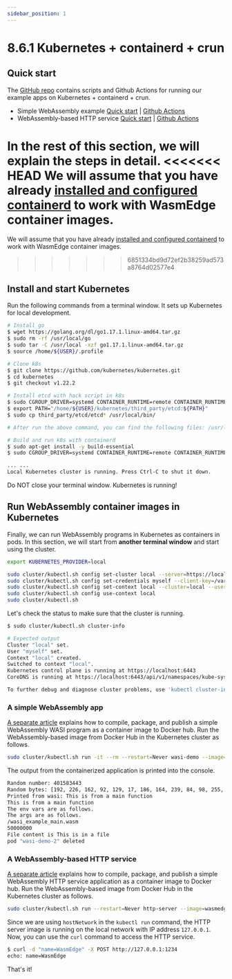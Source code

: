 ```yaml
---
sidebar_position: 1
---
```


# 8.6.1 Kubernetes + containerd + crun

## Quick start

The [GitHub repo](https://github.com/second-state/wasmedge-containers-examples/) contains scripts and Github Actions for running our example apps on Kubernetes + containerd + crun.

* Simple WebAssembly example [Quick start](https://github.com/second-state/wasmedge-containers-examples/blob/main/kubernetes_containerd/README.md) | [Github Actions](https://github.com/second-state/wasmedge-containers-examples/blob/main/.github/workflows/kubernetes-containerd.yml)
* WebAssembly-based HTTP service [Quick start](https://github.com/second-state/wasmedge-containers-examples/blob/main/kubernetes_containerd/http_server/README.md) | [Github Actions](https://github.com/second-state/wasmedge-containers-examples/blob/main/.github/workflows/kubernetes-containerd-server.yml)

In the rest of this section, we will explain the steps in detail.
<<<<<<< HEAD
We will assume that you have already [installed and configured containerd](../cri-runtime/containerd-crun.md) to work with WasmEdge container images.
=======
We will assume that you have already [installed and configured containerd](/docs/develop/deploy/cri-runtime/containerd-crun.md) to work with WasmEdge container images.
>>>>>>> 6851334bd9d72ef2b38259ad573a8764d02577e4

## Install and start Kubernetes

Run the following commands from a terminal window.
It sets up Kubernetes for local development.

```bash
# Install go
$ wget https://golang.org/dl/go1.17.1.linux-amd64.tar.gz
$ sudo rm -rf /usr/local/go
$ sudo tar -C /usr/local -xzf go1.17.1.linux-amd64.tar.gz
$ source /home/${USER}/.profile

# Clone k8s
$ git clone https://github.com/kubernetes/kubernetes.git
$ cd kubernetes
$ git checkout v1.22.2

# Install etcd with hack script in k8s
$ sudo CGROUP_DRIVER=systemd CONTAINER_RUNTIME=remote CONTAINER_RUNTIME_ENDPOINT='unix:///var/run/crio/crio.sock' ./hack/install-etcd.sh
$ export PATH="/home/${USER}/kubernetes/third_party/etcd:${PATH}"
$ sudo cp third_party/etcd/etcd* /usr/local/bin/

# After run the above command, you can find the following files: /usr/local/bin/etcd  /usr/local/bin/etcdctl  /usr/local/bin/etcdutl

# Build and run k8s with containerd
$ sudo apt-get install -y build-essential
$ sudo CGROUP_DRIVER=systemd CONTAINER_RUNTIME=remote CONTAINER_RUNTIME_ENDPOINT='unix:///var/run/crio/crio.sock' ./hack/local-up-cluster.sh

... ...
Local Kubernetes cluster is running. Press Ctrl-C to shut it down.
```
  
Do NOT close your terminal window. Kubernetes is running!

## Run WebAssembly container images in Kubernetes

Finally, we can run WebAssembly programs in Kubernetes as containers in pods.
In this section, we will start from **another terminal window** and start using the cluster.

```bash
export KUBERNETES_PROVIDER=local

sudo cluster/kubectl.sh config set-cluster local --server=https://localhost:6443 --certificate-authority=/var/run/kubernetes/server-ca.crt
sudo cluster/kubectl.sh config set-credentials myself --client-key=/var/run/kubernetes/client-admin.key --client-certificate=/var/run/kubernetes/client-admin.crt
sudo cluster/kubectl.sh config set-context local --cluster=local --user=myself
sudo cluster/kubectl.sh config use-context local
sudo cluster/kubectl.sh
```

Let's check the status to make sure that the cluster is running.

```bash
$ sudo cluster/kubectl.sh cluster-info

# Expected output
Cluster "local" set.
User "myself" set.
Context "local" created.
Switched to context "local".
Kubernetes control plane is running at https://localhost:6443
CoreDNS is running at https://localhost:6443/api/v1/namespaces/kube-system/services/kube-dns:dns/proxy

To further debug and diagnose cluster problems, use 'kubectl cluster-info dump'.
```

### A simple WebAssembly app

[A separate article](https://github.com/second-state/wasmedge-containers-examples/blob/main/simple_wasi_app.md) explains how to compile, package, and publish a simple WebAssembly WASI program as a container image to Docker hub.
Run the WebAssembly-based image from Docker Hub in the Kubernetes cluster as follows.

```bash
sudo cluster/kubectl.sh run -it --rm --restart=Never wasi-demo --image=wasmedge/example-wasi:latest --annotations="module.wasm.image/variant=compat-smart" --overrides='{"kind":"Pod", "apiVersion":"v1", "spec": {"hostNetwork": true}}' /wasi_example_main.wasm 50000000
```

The output from the containerized application is printed into the console.

```bash
Random number: 401583443
Random bytes: [192, 226, 162, 92, 129, 17, 186, 164, 239, 84, 98, 255, 209, 79, 51, 227, 103, 83, 253, 31, 78, 239, 33, 218, 68, 208, 91, 56, 37, 200, 32, 12, 106, 101, 241, 78, 161, 16, 240, 158, 42, 24, 29, 121, 78, 19, 157, 185, 32, 162, 95, 214, 175, 46, 170, 100, 212, 33, 27, 190, 139, 121, 121, 222, 230, 125, 251, 21, 210, 246, 215, 127, 176, 224, 38, 184, 201, 74, 76, 133, 233, 129, 48, 239, 106, 164, 190, 29, 118, 71, 79, 203, 92, 71, 68, 96, 33, 240, 228, 62, 45, 196, 149, 21, 23, 143, 169, 163, 136, 206, 214, 244, 26, 194, 25, 101, 8, 236, 247, 5, 164, 117, 40, 220, 52, 217, 92, 179]
Printed from wasi: This is from a main function
This is from a main function
The env vars are as follows.
The args are as follows.
/wasi_example_main.wasm
50000000
File content is This is in a file
pod "wasi-demo-2" deleted
```

### A WebAssembly-based HTTP service

[A separate article](https://github.com/second-state/wasmedge-containers-examples/blob/main/http_server_wasi_app.md) explains how to compile, package, and publish a simple WebAssembly HTTP service application as a container image to Docker hub.
Run the WebAssembly-based image from Docker Hub in the Kubernetes cluster as follows.

```bash
sudo cluster/kubectl.sh run --restart=Never http-server --image=wasmedge/example-wasi-http:latest --annotations="module.wasm.image/variant=compat-smart" --overrides='{"kind":"Pod", "apiVersion":"v1", "spec": {"hostNetwork": true}}'
```

Since we are using `hostNetwork` in the `kubectl run` command, the HTTP server image is running on the local network with IP address `127.0.0.1`.
Now, you can use the `curl` command to access the HTTP service.

```bash
$ curl -d "name=WasmEdge" -X POST http://127.0.0.1:1234
echo: name=WasmEdge
```

That's it!
